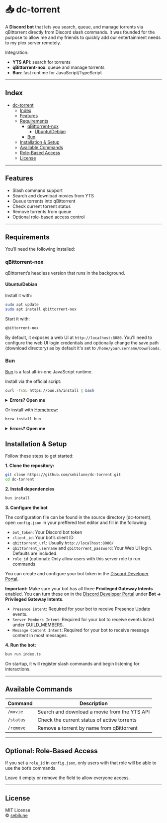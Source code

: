 # 📥 dc-torrent

A **Discord bot** that lets you search, queue, and manage torrents via qBittorrent directly from Discord slash commands. It was founded for the purpose to allow me and my friends to quickly add our entertainment needs to my plex server remotely.

Integration:

- **YTS API**: search for torrents
- **qBittorrent-nox**: queue and manage torrents
- **Bun**: fast runtime for JavaScript/TypeScript

---

## Index

- [dc-torrent](#-dc-torrent)
  - [Index](#index)
  - [Features](#features)
  - [Requirements](#requirements)
    - [qBittorrent-nox](#qbittorrent-nox)
      - [Ubuntu/Debian](#ubuntudebian)
    - [Bun](#bun)
  - [Installation \& Setup](#installation--setup)
  - [Available Commands](#available-commands)
  - [Role-Based Access](#-optional-role-based-access)
  - [License](#license)

---

## Features

- Slash command support
- Search and download movies from YTS
- Queue torrents into qBittorrent
- Check current torrent status
- Remove torrents from queue
- Optional role-based access control

---

## Requirements

You’ll need the following installed:

### qBittorrent-nox

qBittorrent’s headless version that runs in the background.

#### Ubuntu/Debian

Install it with:

```bash
sudo apt update
sudo apt install qbittorrent-nox
```

Start it with:

```bash
qbittorrent-nox
```

By default, it exposes a web UI at `http://localhost:8080`. You'll need to configure the web UI login credentials and optionally change the save path (download directory) as by default it's set to `/home/yourusername/Downloads`.

### Bun

[Bun](https://bun.sh) is a fast all-in-one JavaScript runtime.

Install via the official script:

```bash
curl -fsSL https://bun.sh/install | bash
```

<p>
<details>
<summary><strong>Errors? Open me</strong></summary>

<p></p>

If after installing through the official script you see errors like:

```bash
bun: command not found
```

you likely need to add Bun’s installation path to your shell’s environment. Bun installs by default to `$HOME/.bun`.

To make sure it’s available in your terminal, you must add some lines to your shell configuration (by default `.bashrc` on Linux).

**1. Open your `.bashrc` file**

```bash
nano ~/.bashrc
```

**2. Add these lines to the bottom:**

```bash
export BUN_INSTALL="$HOME/.bun"
export PATH="$BUN_INSTALL/bin:$PATH"
```

**3. Save and exit (in nano, press `Ctrl+O` then `Enter`, then `Ctrl+X`).**

**4. Reload your shell:**

```bash
source ~/.bashrc
```

Once done, run:

```bash
bun --version
```

If you see a version number, you’re all set.

---

</details>
</p>

Or install with [Homebrew](https://docs.brew.sh/Homebrew-on-Linux):

```bash
brew install bun
```

<p>
<details>
<summary><strong>Errors? Open me</strong></summary>

<p></p>

If this is your **first time installing Homebrew** on Linux, after running the install script,  
you need to add the following to your shell configuration so `brew` works properly:

```bash
eval "$(/home/linuxbrew/.linuxbrew/bin/brew shellenv)"
```

To make sure it’s available in your terminal, you must add some lines to your shell configuration (by default `.bashrc` on Linux).

**1. Open your `.bashrc` file**

```bash
nano ~/.bashrc
```

**2. Add this line to the bottom:**

```bash
eval "$(/home/linuxbrew/.linuxbrew/bin/brew shellenv)"
```

**3. Save and exit (in nano, press `Ctrl+O` then `Enter`, then `Ctrl+X`).**

**4. Reload your shell:**

```bash
source ~/.bashrc
```

Once done, run:

```bash
brew --version
```

If you see a version number, you’re all set.

---

</details>
</p>

## Installation & Setup

Follow these steps to get started:

**1. Clone the repository:**

```bash
git clone https://github.com/sebilune/dc-torrent.git
cd dc-torrent
```

**2. Install dependencies**

```bash
bun install
```

**3. Configure the bot**

The configuration file can be found in the source directory (dc-torrent), open `config.json` in your preffered text editor and fill in the following:

- `bot_token`: Your Discord bot token
- `client_id`: Your bot’s client ID
- `qbittorrent_url`: Usually `http://localhost:8080/`
- `qbittorrent_username` and `qbittorrent_password`: Your Web UI login. Defaults are included.
- `role_id` (optional): Only allow users with this server role to run commands

You can create and configure your bot token in the [Discord Developer Portal](https://discord.com/developers/applications).

**Important:** Make sure your bot has all three **Privileged Gateway Intents** enabled. You can turn these on in the [Discord Developer Portal](https://discord.com/developers/applications) under **Bot → Privileged Gateway Intents**.

- `Presence Intent`: Required for your bot to receive Presence Update events.
- `Server Members Intent`: Required for your bot to receive events listed under GUILD_MEMBERS.
- `Message Content Intent`: Required for your bot to receive message content in most messages.

**4. Run the bot:**

```bash
bun run index.ts
```

On startup, it will register slash commands and begin listening for interactions.

---

## Available Commands

| Command   | Description                                  |
| --------- | -------------------------------------------- |
| `/movie`  | Search and download a movie from the YTS API |
| `/status` | Check the current status of active torrents  |
| `/remove` | Remove a torrent by name from qBittorrent    |

---

## Optional: Role-Based Access

If you set a `role_id` in `config.json`, only users with that role will be able to use the bot’s commands.

Leave it empty or remove the field to allow everyone access.

---

## License

MIT License  
© [sebilune](https://github.com/sebilune)
